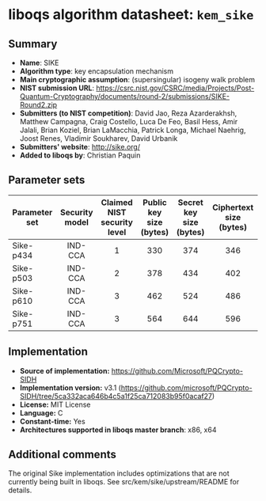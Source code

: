 liboqs algorithm datasheet: `kem_sike`
====================================================

Summary
-------

- **Name**: SIKE
- **Algorithm type**: key encapsulation mechanism
- **Main cryptographic assumption**: (supersingular) isogeny walk problem
- **NIST submission URL**: https://csrc.nist.gov/CSRC/media/Projects/Post-Quantum-Cryptography/documents/round-2/submissions/SIKE-Round2.zip
- **Submitters (to NIST competition)**: David Jao, Reza Azarderakhsh, Matthew Campagna, Craig Costello, Luca De Feo, Basil Hess, Amir Jalali, Brian Koziel, Brian LaMacchia, Patrick Longa, Michael Naehrig, Joost Renes, Vladimir Soukharev, David Urbanik
- **Submitters' website**: http://sike.org/
- **Added to liboqs by**: Christian Paquin

Parameter sets
--------------

| Parameter set   | Security model | Claimed NIST security level | Public key size (bytes) | Secret key size (bytes) | Ciphertext size (bytes) | Shared secret size (bytes) |
|-----------------|:--------------:|:---------------------------:|:-----------------------:|:-----------------------:|:-----------------------:|:--------------------------:|
| Sike-p434       |     IND-CCA    |              1              |            330          |            374          |            346          |             16             |
| Sike-p503       |     IND-CCA    |              2              |            378          |            434          |            402          |             24             |
| Sike-p610       |     IND-CCA    |              3              |            462          |            524          |            486          |             24             |
| Sike-p751       |     IND-CCA    |              3              |            564          |            644          |            596          |             32             |

Implementation
--------------

- **Source of implementation:** https://github.com/Microsoft/PQCrypto-SIDH
- **Implementation version:** v3.1 (https://github.com/microsoft/PQCrypto-SIDH/tree/5ca332aca646b4c5a1f25ca712083b95f0acaf27)
- **License:** MIT License
- **Language:** C
- **Constant-time:** Yes
- **Architectures supported in liboqs master branch**: x86, x64

Additional comments
-------------------

The original Sike implementation includes optimizations that are not currently being built in liboqs. See src/kem/sike/upstream/README for details.
